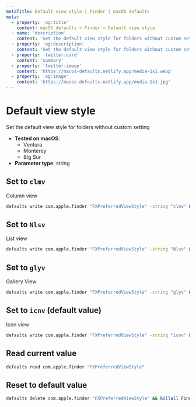 ```yaml
---
metaTitle: Default view style | Finder | macOS defaults
meta:
  - property: 'og:title'
    content: macOS defaults > Finder > Default view style
  - name: 'description'
    content: 'Set the default view style for folders without custom setting'
  - property: 'og:description'
    content: 'Set the default view style for folders without custom setting'
  - property: 'twitter:card'
    content: 'summary'
  - property: 'twitter:image'
    content: 'https://macos-defaults.netlify.app/media-1x1.webp'
  - property: 'og:image'
    content: 'https://macos-defaults.netlify.app/media-1x1.jpg'
---
```


# Default view style

Set the default view style for folders without custom setting

<!-- break lists -->

- **Tested on macOS**:
  - Ventura
  - Monterey
  - Big Sur
- **Parameter type**: string

## Set to `clmv`

Column view

```bash
defaults write com.apple.finder "FXPreferredViewStyle" -string "clmv" && killall Finder
```

## Set to `Nlsv`

List view

```bash
defaults write com.apple.finder "FXPreferredViewStyle" -string "Nlsv" && killall Finder
```

## Set to `glyv`

Gallery View

```bash
defaults write com.apple.finder "FXPreferredViewStyle" -string "glyv" && killall Finder
```

## Set to `icnv` (default value)

Icon view

```bash
defaults write com.apple.finder "FXPreferredViewStyle" -string "icnv" && killall Finder
```

## Read current value

```bash
defaults read com.apple.finder "FXPreferredViewStyle"
```

## Reset to default value

```bash
defaults delete com.apple.finder "FXPreferredViewStyle" && killall Finder
```
